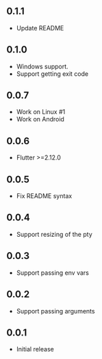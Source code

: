 ## 0.1.1

* Update README

## 0.1.0

* Windows support.
* Support getting exit code

## 0.0.7

* Work on Linux #1
* Work on Android

## 0.0.6

* Flutter >=2.12.0

## 0.0.5

* Fix README syntax

## 0.0.4

* Support resizing of the pty

## 0.0.3

* Support passing env vars
## 0.0.2

* Support passing arguments
## 0.0.1

* Initial release
